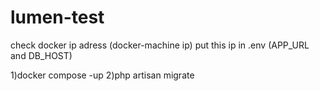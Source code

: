 # lumen-test

check docker ip adress (docker-machine ip)
put this ip in .env (APP_URL and DB_HOST)

1)docker compose -up
2)php artisan migrate
